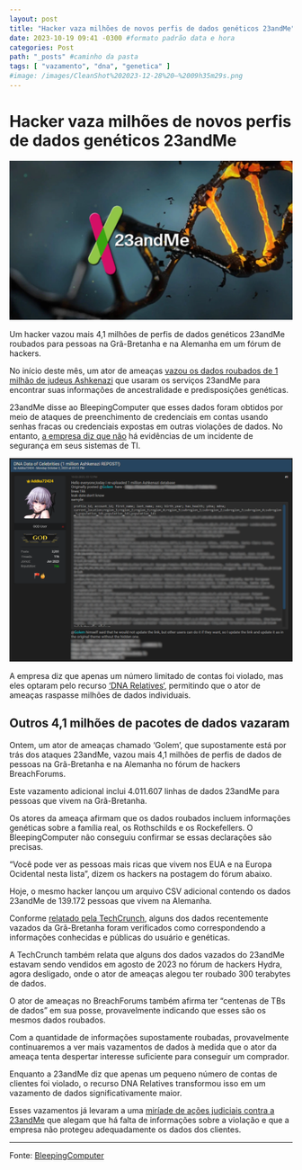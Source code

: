 ```yaml
---
layout: post
title: "Hacker vaza milhões de novos perfis de dados genéticos 23andMe" #titulo para a barra de enderecos
date: 2023-10-19 09:41 -0300 #formato padrão data e hora
categories: Post
path: "_posts" #caminho da pasta
tags: [ "vazamento", "dna", "genetica" ]
#image: /images/CleanShot%202023-12-28%20—%2009h35m29s.png
---
```


# Hacker vaza milhões de novos perfis de dados genéticos 23andMe
![](/images/23andme.png)

Um hacker vazou mais 4,1 milhões de perfis de dados genéticos 23andMe roubados para pessoas na Grã-Bretanha e na Alemanha em um fórum de hackers.

No início deste mês, um ator de ameaças [vazou os dados roubados de 1 milhão de judeus Ashkenazi](https://www.bleepingcomputer.com/news/security/genetics-firm-23andme-says-user-data-stolen-in-credential-stuffing-attack/) que usaram os serviços 23andMe para encontrar suas informações de ancestralidade e predisposições genéticas.

23andMe disse ao BleepingComputer que esses dados foram obtidos por meio de ataques de preenchimento de credenciais em contas usando senhas fracas ou credenciais expostas em outras violações de dados. No entanto, [a empresa diz que não](https://blog.23andme.com/articles/addressing-data-security-concerns) há evidências de um incidente de segurança em seus sistemas de TI.

![](/images/23andmeforum.png)

A empresa diz que apenas um número limitado de contas foi violado, mas eles optaram pelo recurso [‘DNA Relatives‘](https://customercare.23andme.com/hc/en-us/articles/115004659068-DNA-Relatives-The-Genetic-Relative-Basics), permitindo que o ator de ameaças raspasse milhões de dados individuais.

## Outros 4,1 milhões de pacotes de dados vazaram

Ontem, um ator de ameaças chamado ‘Golem’, que supostamente está por trás dos ataques 23andMe, vazou mais 4,1 milhões de perfis de dados de pessoas na Grã-Bretanha e na Alemanha no fórum de hackers BreachForums.

Este vazamento adicional inclui 4.011.607 linhas de dados 23andMe para pessoas que vivem na Grã-Bretanha.

Os atores da ameaça afirmam que os dados roubados incluem informações genéticas sobre a família real, os Rothschilds e os Rockefellers. O BleepingComputer não conseguiu confirmar se essas declarações são precisas.

“Você pode ver as pessoas mais ricas que vivem nos EUA e na Europa Ocidental nesta lista”, dizem os hackers na postagem do fórum abaixo.

Hoje, o mesmo hacker lançou um arquivo CSV adicional contendo os dados 23andMe de 139.172 pessoas que vivem na Alemanha.

Conforme [relatado pela TechCrunch](https://techcrunch.com/2023/10/18/hacker-leaks-millions-more-23andme-user-records-on-cybercrime-forum/?guccounter=1), alguns dos dados recentemente vazados da Grã-Bretanha foram verificados como correspondendo a informações conhecidas e públicas do usuário e genéticas.

A TechCrunch também relata que alguns dos dados vazados do 23andMe estavam sendo vendidos em agosto de 2023 no fórum de hackers Hydra, agora desligado, onde o ator de ameaças alegou ter roubado 300 terabytes de dados.

O ator de ameaças no BreachForums também afirma ter “centenas de TBs de dados” em sua posse, provavelmente indicando que esses são os mesmos dados roubados.

Com a quantidade de informações supostamente roubadas, provavelmente continuaremos a ver mais vazamentos de dados à medida que o ator da ameaça tenta despertar interesse suficiente para conseguir um comprador.

Enquanto a 23andMe diz que apenas um pequeno número de contas de clientes foi violado, o recurso DNA Relatives transformou isso em um vazamento de dados significativamente maior.

Esses vazamentos já levaram a uma [miríade de ações judiciais contra a 23andMe](https://www.bleepingcomputer.com/news/security/23andme-hit-with-lawsuits-after-hacker-leaks-stolen-genetics-data/) que alegam que há falta de informações sobre a violação e que a empresa não protegeu adequadamente os dados dos clientes.

___


Fonte: [BleepingComputer](https://www.bleepingcomputer.com/news/security/hacker-leaks-millions-of-new-23andme-genetic-data-profiles/)